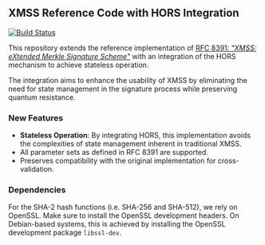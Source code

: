 ## XMSS Reference Code with HORS Integration
[![Build Status](https://travis-ci.org/XMSS/xmss-reference.svg?branch=master)](https://travis-ci.org/XMSS/xmss-reference)

This repository extends the reference implementation of [RFC 8391: _"XMSS: eXtended Merkle Signature Scheme"_](https://tools.ietf.org/html/rfc8391) with an integration of the HORS mechanism to achieve stateless operation.

The integration aims to enhance the usability of XMSS by eliminating the need for state management in the signature process while preserving quantum resistance.

### New Features
- **Stateless Operation**: By integrating HORS, this implementation avoids the complexities of state management inherent in traditional XMSS.
- All parameter sets as defined in RFC 8391 are supported.
- Preserves compatibility with the original implementation for cross-validation.

### Dependencies
For the SHA-2 hash functions (i.e. SHA-256 and SHA-512), we rely on OpenSSL. Make sure to install the OpenSSL development headers. On Debian-based systems, this is achieved by installing the OpenSSL development package `libssl-dev`.
